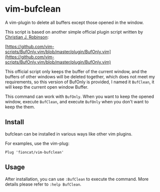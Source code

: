 # vim-bufclean

A vim-plugin to delete all buffers except those opened in the window.

This script is based on another simple official plugin script written by [Christian J. Robinson](https://www.vim.org/account/profile.php?user_id=59):

[https://github.com/vim-scripts/BufOnly.vim/blob/master/plugin/BufOnly.vim](https://github.com/vim-scripts/BufOnly.vim/blob/master/plugin/BufOnly.vim)

This official script only keeps the buffer of the current window, and the buffers of other windows will be deleted together, which does not meet my requirements, so this version of BufOnly is provided, I named it `BufClean`, it will keep the current open window Buffer.

This command can work with `BufOnly`. When you want to keep the opened window, execute `BufClean`, and execute `BufOnly` when you don't want to keep the them.

## Install

bufclean can be installed in various ways like other vim plugins.

For examples, use the vim-plug:

```vim-script
Plug 'fioncat/vim-bufclean'
```

## Usage

After installation, you can use `:BufClean` to execute the command. More details please refer to `:help BufClean`.

